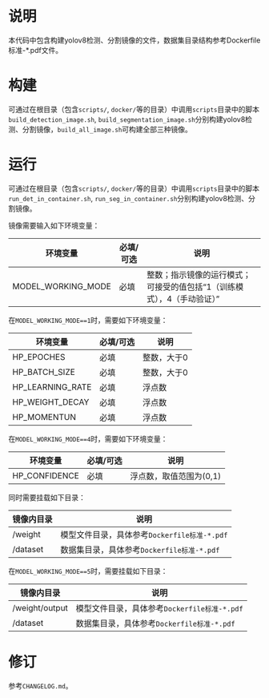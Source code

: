 # 说明

本代码中包含构建yolov8检测、分割镜像的文件，数据集目录结构参考Dockerfile标准-\*.pdf文件。

# 构建

可通过在根目录（包含`scripts/`, `docker/`等的目录）中调用`scripts`目录中的脚本`build_detection_image.sh`, `build_segmentation_image.sh`分别构建yolov8检测、分割镜像，`build_all_image.sh`可构建全部三种镜像。

# 运行

可通过在根目录（包含`scripts/`, `docker/`等的目录）中调用`scripts`目录中的脚本`run_det_in_container.sh`, `run_seg_in_container.sh`分别构建yolov8检测、分割镜像。

镜像需要输入如下环境变量：

| 环境变量 | 必填/可选 | 说明 |
| -- | -- | -- |
| MODEL_WORKING_MODE | 必填 | 整数；指示镜像的运行模式；可接受的值包括“1（训练模式），4（手动验证）” |

在`MODEL_WORKING_MODE==1`时，需要如下环境变量：

| 环境变量 | 必填/可选 | 说明 |
| -- | -- | -- |
| HP_EPOCHES | 必填 | 整数，大于0 |
| HP_BATCH_SIZE | 必填 | 整数，大于0 |
| HP_LEARNING_RATE | 必填 | 浮点数 |
| HP_WEIGHT_DECAY | 必填 | 浮点数 |
| HP_MOMENTUN | 必填 | 浮点数 |

在`MODEL_WORKING_MODE==4`时，需要如下环境变量：

| 环境变量 | 必填/可选 | 说明 |
| -- | -- | -- |
| HP_CONFIDENCE | 必填 | 浮点数，取值范围为(0,1) |

同时需要挂载如下目录：

| 镜像内目录 | 说明 |
| -- | -- |
| /weight | 模型文件目录，具体参考`Dockerfile标准-*.pdf` |
| /dataset | 数据集目录，具体参考`Dockerfile标准-*.pdf` |

在`MODEL_WORKING_MODE==5`时，需要挂载如下目录：

| 镜像内目录 | 说明 |
| -- | -- |
| /weight/output | 模型文件目录，具体参考`Dockerfile标准-*.pdf` |
| /dataset | 数据集目录，具体参考`Dockerfile标准-*.pdf` |

# 修订

参考`CHANGELOG.md`。
